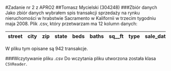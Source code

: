 #Zadanie nr 2 z APRO2
##Tomasz Mycielski (304248)
###Zbiór danych
Jako zbiór danych wybrałem spis transakcji sprzedaży na rynku nieruchomości w hrabstwie Sacramento w Kalifornii w 
trzecim tygodniu maja 2008. Plik .csv, który przetwarzam ma 12 kolumn danych:

street | city | zip | state | beds | baths | sq__ft | type | sale_date | price | latitude | longitute 
---|---|---|---|---|---|---|---|---|---|---|---

W pliku tym opisane są 942 transakcje.

###Wczytywanie pliku .csv
Do wczytania pliku utworzona została klasa `CSVReader`. 